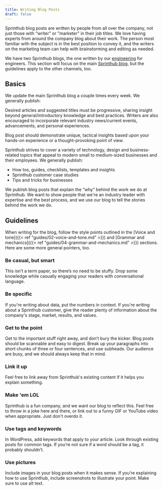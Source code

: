 ```yaml
---
title: Writing Blog Posts
draft: false
---
```


Sprinthub blog posts are written by people from all over the company, not just those with “writer” or "marketer" in their job titles. We love having experts from around the company blog about their work. The person most familiar with the subject is in the best position to convey it, and the writers on the marketing team can help with brainstorming and editing as needed.

We have two Sprinthub blogs, the one written by our [engineering](http://medium.com/sprinthub/) for engineers. This section will focus on the main [Sprinthub blog](http://sprinthubmobile.com/blog), but the guidelines apply to the other channels, too.

## Basics

We update the main Sprinthub blog a couple times every week. We generally publish:

Desired articles and suggested titles must be progressive, sharing insight beyond general/introductory knowledge and best practices. Writers are also encouraged to incorporate relevant industry news/current events, advancements, and personal experiences.

Blog post should demonstrate unique, tactical insights based upon your hands-on experience or a thought-provoking point of view.

Sprinthub strives to cover a variety of technology, design and business-related topics that appeal to modern small to medium-sized businesses and their employees. We generally publish:

- How tos, guides, checklists, templates and insights
- Sprinthub customer case studies
- Tips and tricks for businesses

We publish blog posts that explain the “why” behind the work we do at Sprinthub. We want to show people that we're an industry leader with expertise and the best process, and we use our blog to tell the stories behind the work we do.

## Guidelines

When writing for the blog, follow the style points outlined in the [Voice and tone]({{< ref "guides/02-voice-and-tone.md" >}}) and [Grammar and mechanics]({{< ref "guides/04-grammar-and-mechanics.md" >}}) sections. Here are some more general pointers, too.

### Be casual, but smart

This isn’t a term paper, so there’s no need to be stuffy. Drop some knowledge while casually engaging your readers with conversational language.

### Be specific

If you're writing about data, put the numbers in context. If you're writing about a Sprinthub customer, give the reader plenty of information about the company's stage, market, results, and values.

### Get to the point

Get to the important stuff right away, and don’t bury the kicker. Blog posts should be scannable and easy to digest. Break up your paragraphs into short chunks of three or four sentences, and use subheads. Our audience are busy, and we should always keep that in mind.

### Link it up

Feel free to link away from Sprinthub's existing content if it helps you explain something.

### Make 'em LOL

Sprinthub is a fun company, and we want our blog to reflect this. Feel free to throw in a joke here and there, or link out to a funny GIF or YouTube video when appropriate. Just don't overdo it.

### Use tags and keywords

In WordPress, add keywords that apply to your article. Look through existing posts for common tags. If you’re not sure if a word should be a tag, it probably shouldn’t.

### Use pictures

Include images in your blog posts when it makes sense. If you’re explaining how to use Sprinthub, include screenshots to illustrate your point. Make sure to use alt text.
